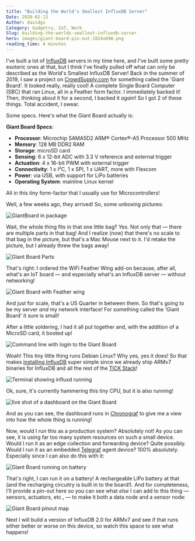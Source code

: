 ```yaml
---
title: "Building the World's Smallest InfluxDB Server"
Date: 2020-02-13
Author: davidgs
Category: Gadgetry, IoT, Work
Slug: building-the-worlds-smallest-influxdb-server
hero: images/giant-board-pin-out-1024x690.png
reading_time: 4 minutes
---
```


I've built a lot of [InfluxDB](https://www.influxdata.com/products/influxdb-overview/) servers in my time here, and I've built some pretty esoteric ones at that, but I think I've finally pulled off what can only be described as the World's Smallest InfluxDB Server! Back in the summer of 2019, I saw a project on [CrowdSupply.com](https://www.crowdsupply.com/groboards/giant-board) for something called the 'Giant Board'. It looked really, really cool! A complete Single Board Computer (SBC) that ran Linux, all in a Feather form factor. I immediately backed it! Then, thinking about it for a second, I backed it *again*! So I got 2 of these things. Total accident, I swear.

Some specs. Here's what the Giant Board actually is:

**Giant Board Specs**:

- **Processor**: Microchip SAMA5D2 ARM® Cortex®-A5 Processor 500 MHz
- **Memory**: 128 MB DDR2 RAM
- **Storage**: microSD card
- **Sensing**: 6 x 12-bit ADC with 3.3 V reference and external trigger
- **Actuation**: 4 x 16-bit PWM with external trigger
- **Connectivity**: 1 x I²C, 1 x SPI, 1 x UART, more with Flexcom
- **Power**: via USB, with support for LiPo batteries
- **Operating System**: mainline Linux kernel

All in this tiny form-factor that I usually use for Microcontrollers!

Well, a few weeks ago, they arrived! So, some unboxing pictures:

![GiantBoard in package](/posts/category/database/images/IMG_6750-768x1024.png)

Wait, the whole thing fits in that one little bag? Yes. Not only that — there are multiple parts in that bag! And I realize (now) that there's no scale to that bag in the picture, but that's a Mac Mouse next to it. I'd retake the picture, but I already threw the bags away!

![Giant Board Parts](/posts/category/database/images/IMG_6752-1-768x1024.png)

That's right: I ordered the WiFi Feather Wing add-on because, after all, what's an IoT board — and especially what's an InfluxDB server — without networking!

![Giant Board with Feather wing](/posts/category/database/images/IMG_6754-1-768x1024.png)

And just for scale, that's a US Quarter in between them. So that's going to be my server *and* my network interface! For something called the 'Giant Board' it sure is small!

After a little soldering, I had it all put together and, with the addition of a MicroSD card, it booted up!

![Command line with login to the Giant Board](/posts/category/database/images/Screen-Shot-2020-02-11-at-9.04.12-AM.png)

Woah! This tiny little thing runs Debian Linux? Why yes, yes it does! So that makes [installing InfluxDB](https://docs.influxdata.com/influxdb/v1.7/introduction/installation/) super simple since we already ship ARMv7 binaries for InfluxDB and all the rest of the [TICK Stack](https://www.influxdata.com/time-series-platform/)!

![Terminal showing influxd running](/posts/category/database/images/Screen-Shot-2020-02-11-at-9.07.54-AM.png)

Ok, sure, it's currently hammering this tiny CPU, but it is also running!

![live shot of a dashboard on the Giant Board](/posts/category/database/images/Kapture-2020-01-21-at-12.22.19-1024x372.gif)

And as you can see, the dashboard runs in [Chronograf](https://www.influxdata.com/time-series-platform/chronograf/) to give me a view into how the whole thing is running!

Now, would I run this as a production system? Absolutely not! As you can see, it is using far too many system resources on such a small device. Would I run it as an edge collection and forwarding device? Quite possibly. Would I run it as an embedded [Telegraf](https://www.influxdata.com/time-series-platform/telegraf/) agent device? 100% absolutely. Especially since I can also do this with it:

![Giant Board running on battery](/posts/category/database/images/IMG_6779-768x1024.png)

That's right, I can run it on a battery! A rechargeable LiPo battery at that (and the recharging circuitry is built in to the board!). And for completeness, I'll provide a pin-out here so you can see what *else* I can add to this thing — sensors, actuators, etc., — to make it both a data node and a sensor node:

![Giant Board pinout map](/posts/category/database/images/giant-board-pin-out-1024x690.png)

Next I will build a version of InfluxDB 2.0 for ARMv7 and see if that runs either better or worse on this device, so watch this space to see what happens!
